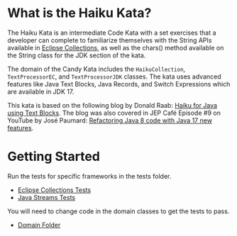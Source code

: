 <!--
  ~ Copyright (c) 2023 The Bank of New York Mellon.
  ~ All rights reserved. This program and the accompanying materials
  ~ are made available under the terms of the Eclipse Public License v1.0
  ~ and Eclipse Distribution License v. 1.0 which accompany this distribution.
  ~ The Eclipse Public License is available at http://www.eclipse.org/legal/epl-v10.html
  ~ and the Eclipse Distribution License is available at
  ~ http://www.eclipse.org/org/documents/edl-v10.php.
  -->
# **What is the Haiku Kata?**
The Haiku Kata is an intermediate Code Kata with a set exercises that a developer can complete to familiarize themselves with the String APIs available in [Eclipse Collections](https://github.com/eclipse/eclipse-collections), as well as the chars() method available on the String class for the JDK section of the kata.

The domain of the Candy Kata includes the `HaikuCollection`, `TextProcessorEC`, and `TextProcessorJDK` classes. The kata uses advanced features like Java Text Blocks, Java Records, and Switch Expressions which are available in JDK 17.

This kata is based on the following blog by Donald Raab: [Haiku for Java using Text Blocks](https://medium.com/javarevisited/haiku-for-java-using-text-blocks-6b7862ccd067?source=friends_link&sk=b52fc20b49e4cd062a85ddc03cf5b385).
The blog was also covered in JEP Café Episode #9 on YouTube by José Paumard: [Refactoring Java 8 code with Java 17 new features](https://www.youtube.com/watch?v=wW7uzc61tZ8).

# Getting Started

Run the tests for specific frameworks in the tests folder.

* [Eclipse Collections Tests](./src/test/java/org/eclipse/collections/haikukata/TextProcessorECTest.java)
* [Java Streams Tests](/src/test/java/org/eclipse/collections/haikukata/TextProcessorJDKTest.java) 

You will need to change code in the domain classes to get the tests to pass.

* [Domain Folder](./src/main/java/org/eclipse/collections/haikukata)
